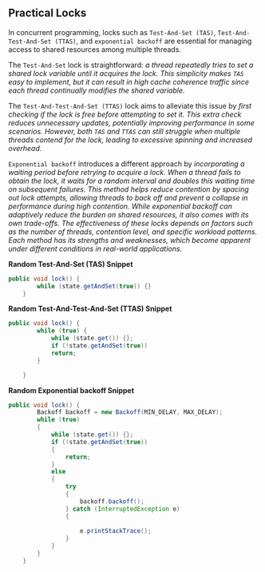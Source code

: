 ## Practical Locks

In concurrent programming, locks such as `Test-And-Set (TAS)`, `Test-And-Test-And-Set (TTAS)`, and
`exponential backoff` are essential for managing access to shared resources among multiple threads.

The `Test-And-Set` lock is straightforward: *a thread repeatedly tries to set a shared lock variable until
it acquires the lock. This simplicity makes `TAS` easy to implement, but it can result in high cache
coherence traffic since each thread continually modifies the shared variable.*


The `Test-And-Test-And-Set (TTAS)` lock aims to alleviate this issue by *first checking if the lock is free before attempting
to set it. This extra check reduces unnecessary updates, potentially improving performance in some
scenarios. However, both `TAS` and `TTAS` can still struggle when multiple threads contend for the
lock, leading to excessive spinning and increased overhead.*


`Exponential backoff` introduces a different approach by *incorporating a waiting period before retrying
to acquire a lock. When a thread fails to obtain the lock, it waits for a random interval and doubles
this waiting time on subsequent failures. This method helps reduce contention by spacing out lock attempts, allowing threads to back off and prevent a collapse in performance during high contention. While exponential backoff can adaptively reduce the burden on shared resources, it also comes with its own trade-offs. The effectiveness of these locks depends on factors such as the number of threads, contention level, and specific workload patterns. Each method has its strengths and weaknesses, which become apparent under different conditions in real-world applications.*

**Random Test-And-Set (TAS) Snippet**
```java
public void lock() {
		while (state.getAndSet(true)) {}
	}
```

**Random Test-And-Test-And-Set (TTAS) Snippet**
```java
public void lock() {
		while (true) {
			while (state.get()) {};
			if (!state.getAndSet(true))
			return;
		}

	}
```

**Random Exponential backoff Snippet**
```java
public void lock() {
		Backoff backoff = new Backoff(MIN_DELAY, MAX_DELAY);
		while (true) 
		{
			while (state.get()) {};
			if (!state.getAndSet(true)) 
			{
				return;
			}
			else 
			{
				try 
				{
					backoff.backoff();
				} catch (InterruptedException e) 
				{
					
					e.printStackTrace();
				}
			}
		}
	}
```
